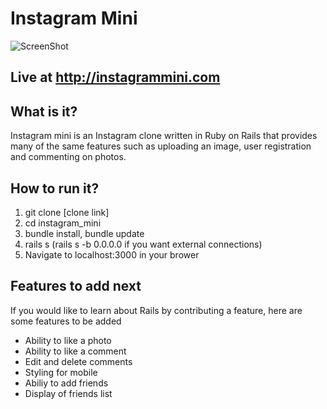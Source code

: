 # Instagram Mini 
![ScreenShot](https://raw.github.com/humanalgorithm/instagram_mini/master/public/img/instagrammini-screenshot.png)

## Live at http://instagrammini.com

## What is it? 

Instagram mini is an Instagram clone written in Ruby on Rails that provides many of the same features such as uploading an image, user registration and commenting on photos. 

## How to run it? 

1) git clone [clone link]
2) cd instagram_mini
3) bundle install, bundle update
4) rails s (rails s -b 0.0.0.0 if you want external connections)
5) Navigate to localhost:3000 in your brower

## Features to add next
If you would like to learn about Rails by contributing a feature, here are some features to be added
- Ability to like a photo
- Ability to like a comment
- Edit and delete comments
- Styling for mobile
- Abiliy to add friends
- Display of friends list
